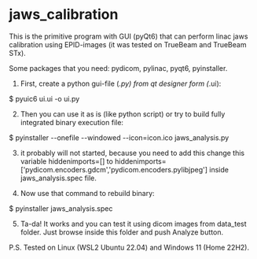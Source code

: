 ﻿# jaws_calibration

This is the primitive program with GUI (pyQt6) that can perform linac jaws calibration using EPID-images (it was tested on TrueBeam and TrueBeam STx).

Some packages that you need: pydicom, pylinac, pyqt6, pyinstaller.

1) First, create a python gui-file (*.py) from qt designer form (*.ui):

$ pyuic6 ui.ui -o ui.py

2) Then you can use it as is (like python script) or try to build fully integrated binary execution file:

$ pyinstaller --onefile --windowed --icon=icon.ico jaws_analysis.py

3) it probably will not started, because you need to add this change this variable hiddenimports=[] to hiddenimports=['pydicom.encoders.gdcm','pydicom.encoders.pylibjpeg'] inside jaws_analysis.spec file.

4) Now use that command to rebuild binary:

$ pyinstaller jaws_analysis.spec

5) Ta-da! It works and you can test it using dicom images from data_test folder. Just browse inside this folder and push Analyze button.

P.S. Tested on Linux (WSL2 Ubuntu 22.04) and Windows 11 (Home 22H2).

